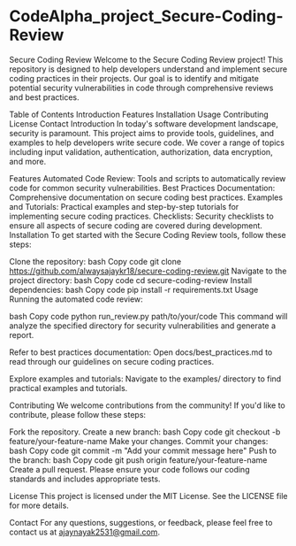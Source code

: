 # CodeAlpha_project_Secure-Coding-Review

Secure Coding Review
Welcome to the Secure Coding Review project! This repository is designed to help developers understand and implement secure coding practices in their projects. Our goal is to identify and mitigate potential security vulnerabilities in code through comprehensive reviews and best practices.

Table of Contents
Introduction
Features
Installation
Usage
Contributing
License
Contact
Introduction
In today's software development landscape, security is paramount. This project aims to provide tools, guidelines, and examples to help developers write secure code. We cover a range of topics including input validation, authentication, authorization, data encryption, and more.

Features
Automated Code Review: Tools and scripts to automatically review code for common security vulnerabilities.
Best Practices Documentation: Comprehensive documentation on secure coding best practices.
Examples and Tutorials: Practical examples and step-by-step tutorials for implementing secure coding practices.
Checklists: Security checklists to ensure all aspects of secure coding are covered during development.
Installation
To get started with the Secure Coding Review tools, follow these steps:

Clone the repository:
bash
Copy code
git clone https://github.com/alwaysajaykr18/secure-coding-review.git
Navigate to the project directory:
bash
Copy code
cd secure-coding-review
Install dependencies:
bash
Copy code
pip install -r requirements.txt
Usage
Running the automated code review:

bash
Copy code
python run_review.py path/to/your/code
This command will analyze the specified directory for security vulnerabilities and generate a report.

Refer to best practices documentation:
Open docs/best_practices.md to read through our guidelines on secure coding practices.

Explore examples and tutorials:
Navigate to the examples/ directory to find practical examples and tutorials.

Contributing
We welcome contributions from the community! If you'd like to contribute, please follow these steps:

Fork the repository.
Create a new branch:
bash
Copy code
git checkout -b feature/your-feature-name
Make your changes.
Commit your changes:
bash
Copy code
git commit -m "Add your commit message here"
Push to the branch:
bash
Copy code
git push origin feature/your-feature-name
Create a pull request.
Please ensure your code follows our coding standards and includes appropriate tests.

License
This project is licensed under the MIT License. See the LICENSE file for more details.

Contact
For any questions, suggestions, or feedback, please feel free to contact us at ajaynayak2531@gmail.com.
